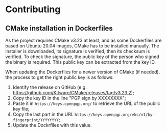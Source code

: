 <!--
SPDX-FileCopyrightText: (C) The kokkos-fft development team, see COPYRIGHT.md file

SPDX-License-Identifier: MIT OR Apache-2.0 WITH LLVM-exception
-->

# Contributing

## CMake installation in Dockerfiles

As the project requires CMake v3.23 at least, and as some Dockerfiles are based on Ubuntu 20.04 images, CMake has to be installed manually.
The installer is downloaded, its signature is verified, then its checksum is verified.
To check the signature, the public key of the person who signed the binary is required.
This public key can be extracted from the key ID.

When updating the Dockerfiles for a newer version of CMake (if needed), the process to get the right public key is as follows:

1. Identify the release on GitHub (e.g. https://github.com/Kitware/CMake/releases/tag/v3.23.2);
2. Copy the key ID in the line "PGP sign by XXXXXXXX";
3. Paste it in `https://keys.openpgp.org/` to retrieve the URL of the public key file;
4. Copy the last part in the URL `https://keys.openpgp.org/vks/v1/by-fingerprint/YYYYYYYY`;
5. Update the Dockrfiles with this value.
